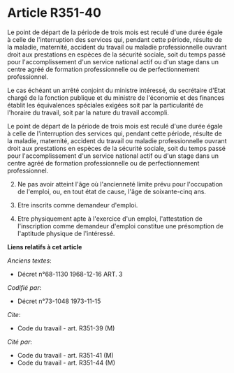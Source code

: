 # Article R351-40

Le point de départ de la période de trois mois est reculé d'une durée égale à celle de l'interruption des services qui,
pendant cette période, résulte de la maladie, maternité, accident du travail ou maladie professionnelle ouvrant droit aux
prestations en espèces de la sécurité sociale, soit du temps passé pour l'accomplissement d'un service national actif ou d'un
stage dans un centre agréé de formation professionnelle ou de perfectionnement professionnel.

Le cas échéant un arrêté conjoint du ministre intéressé, du secrétaire d'Etat chargé de la fonction publique et du ministre
de l'économie et des finances établit les équivalences spéciales exigées soit par la particularité de l'horaire du travail,
soit par la nature du travail accompli.

Le point de départ de la période de trois mois est reculé d'une durée égale à celle de l'interruption des services qui,
pendant cette période, résulte de la maladie, maternité, accident du travail ou maladie professionnelle ouvrant droit aux
prestations en espèces de la sécurité sociale, soit du temps passé pour l'accomplissement d'un service national actif ou d'un
stage dans un centre agréé de formation professionnelle ou de perfectionnement professionnel.

2. Ne pas avoir atteint l'âge où l'ancienneté limite prévu pour l'occupation de l'emploi, ou, en tout état de cause, l'âge de
soixante-cinq ans.

3. Etre inscrits comme demandeur d'emploi.

4. Etre physiquement apte à l'exercice d'un emploi, l'attestation de l'inscription comme demandeur d'emploi constitue une
présomption de l'aptitude physique de l'intéressé.

**Liens relatifs à cet article**

_Anciens textes_:

  - Décret n°68-1130 1968-12-16 ART. 3

_Codifié par_:

  - Décret n°73-1048 1973-11-15

_Cite_:

  - Code du travail - art. R351-39 (M)

_Cité par_:

  - Code du travail - art. R351-41 (M)
  - Code du travail - art. R351-44 (M)
